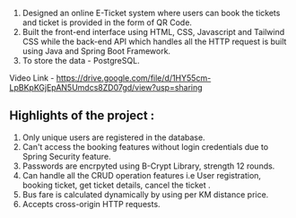 1. Designed an online E-Ticket system where users can book the tickets and ticket is provided in the form of QR Code.
2. Built the front-end interface using HTML, CSS, Javascript and Tailwind CSS while the back-end API which handles all the HTTP request is built using Java and Spring Boot Framework.
3. To store the data - PostgreSQL.

Video Link - https://drive.google.com/file/d/1HY55cm-LpBKpKGjEpAN5Umdcs8ZD07gd/view?usp=sharing

Highlights of the project :
--------------------------------
1. Only unique users are registered in the database.
2. Can't access the booking features without login credentials due to Spring Security feature.
3. Passwords are encrpyted using B-Crypt Library, strength 12 rounds.
4. Can handle all the CRUD operation features i.e User registration, booking ticket, get ticket details, cancel the ticket .
5. Bus fare is calculated dynamically by using per KM distance price.
6. Accepts cross-origin HTTP requests.
